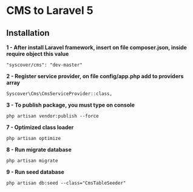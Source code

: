 # CMS to Laravel 5

## Installation

**1 - After install Laravel framework, insert on file composer.json, inside require object this value**
```
"syscover/cms": "dev-master"

```

**2 - Register service provider, on file config/app.php add to providers array**

```
Syscover\Cms\CmsServiceProvider::class,

```

**3 - To publish package, you must type on console**

```
php artisan vendor:publish --force

```

**7 - Optimized class loader**

```
php artisan optimize

```

**8 - Run migrate database**

```
php artisan migrate
```

**9 - Run seed database**

```
php artisan db:seed --class="CmsTableSeeder"
```